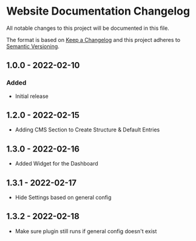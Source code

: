 # Website Documentation Changelog

All notable changes to this project will be documented in this file.

The format is based on [Keep a Changelog](http://keepachangelog.com/) and this project adheres to [Semantic Versioning](http://semver.org/).

## 1.0.0 - 2022-02-10

### Added

- Initial release

## 1.2.0 - 2022-02-15

- Adding CMS Section to Create Structure & Default Entries

## 1.3.0 - 2022-02-16

- Added Widget for the Dashboard

## 1.3.1 - 2022-02-17

- Hide Settings based on general config

## 1.3.2 - 2022-02-18

- Make sure plugin still runs if general config doesn't exist
